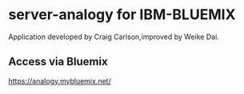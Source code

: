 # server-analogy for IBM-BLUEMIX
Application developed by Craig Carlson,improved by Weike Dai.
## Access via Bluemix
https://analogy.mybluemix.net/
